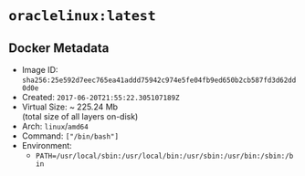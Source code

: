 # `oraclelinux:latest`

## Docker Metadata

- Image ID: `sha256:25e592d7eec765ea41addd75942c974e5fe04fb9ed650b2cb587fd3d62dd0d0e`
- Created: `2017-06-20T21:55:22.305107189Z`
- Virtual Size: ~ 225.24 Mb  
  (total size of all layers on-disk)
- Arch: `linux`/`amd64`
- Command: `["/bin/bash"]`
- Environment:
  - `PATH=/usr/local/sbin:/usr/local/bin:/usr/sbin:/usr/bin:/sbin:/bin`
